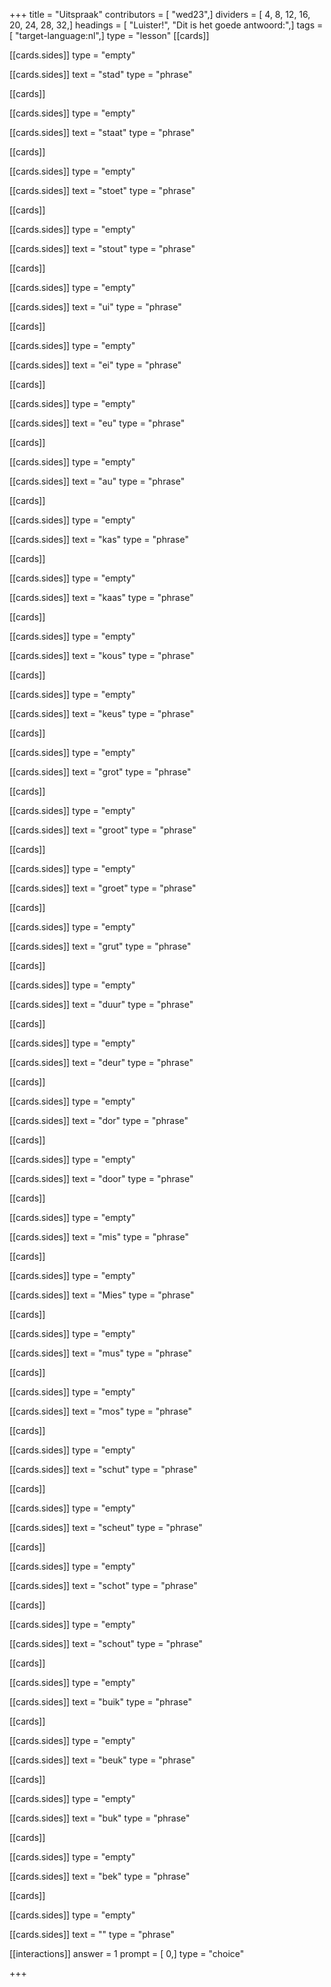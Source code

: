 +++
title = "Uitspraak"
contributors = [ "wed23",]
dividers = [ 4, 8, 12, 16, 20, 24, 28, 32,]
headings = [ "Luister!", "Dit is het goede antwoord:",]
tags = [ "target-language:nl",]
type = "lesson"
[[cards]]

[[cards.sides]]
type = "empty"

[[cards.sides]]
text = "stad"
type = "phrase"

[[cards]]

[[cards.sides]]
type = "empty"

[[cards.sides]]
text = "staat"
type = "phrase"

[[cards]]

[[cards.sides]]
type = "empty"

[[cards.sides]]
text = "stoet"
type = "phrase"

[[cards]]

[[cards.sides]]
type = "empty"

[[cards.sides]]
text = "stout"
type = "phrase"

[[cards]]

[[cards.sides]]
type = "empty"

[[cards.sides]]
text = "ui"
type = "phrase"

[[cards]]

[[cards.sides]]
type = "empty"

[[cards.sides]]
text = "ei"
type = "phrase"

[[cards]]

[[cards.sides]]
type = "empty"

[[cards.sides]]
text = "eu"
type = "phrase"

[[cards]]

[[cards.sides]]
type = "empty"

[[cards.sides]]
text = "au"
type = "phrase"

[[cards]]

[[cards.sides]]
type = "empty"

[[cards.sides]]
text = "kas"
type = "phrase"

[[cards]]

[[cards.sides]]
type = "empty"

[[cards.sides]]
text = "kaas"
type = "phrase"

[[cards]]

[[cards.sides]]
type = "empty"

[[cards.sides]]
text = "kous"
type = "phrase"

[[cards]]

[[cards.sides]]
type = "empty"

[[cards.sides]]
text = "keus"
type = "phrase"

[[cards]]

[[cards.sides]]
type = "empty"

[[cards.sides]]
text = "grot"
type = "phrase"

[[cards]]

[[cards.sides]]
type = "empty"

[[cards.sides]]
text = "groot"
type = "phrase"

[[cards]]

[[cards.sides]]
type = "empty"

[[cards.sides]]
text = "groet"
type = "phrase"

[[cards]]

[[cards.sides]]
type = "empty"

[[cards.sides]]
text = "grut"
type = "phrase"

[[cards]]

[[cards.sides]]
type = "empty"

[[cards.sides]]
text = "duur"
type = "phrase"

[[cards]]

[[cards.sides]]
type = "empty"

[[cards.sides]]
text = "deur"
type = "phrase"

[[cards]]

[[cards.sides]]
type = "empty"

[[cards.sides]]
text = "dor"
type = "phrase"

[[cards]]

[[cards.sides]]
type = "empty"

[[cards.sides]]
text = "door"
type = "phrase"

[[cards]]

[[cards.sides]]
type = "empty"

[[cards.sides]]
text = "mis"
type = "phrase"

[[cards]]

[[cards.sides]]
type = "empty"

[[cards.sides]]
text = "Mies"
type = "phrase"

[[cards]]

[[cards.sides]]
type = "empty"

[[cards.sides]]
text = "mus"
type = "phrase"

[[cards]]

[[cards.sides]]
type = "empty"

[[cards.sides]]
text = "mos"
type = "phrase"

[[cards]]

[[cards.sides]]
type = "empty"

[[cards.sides]]
text = "schut"
type = "phrase"

[[cards]]

[[cards.sides]]
type = "empty"

[[cards.sides]]
text = "scheut"
type = "phrase"

[[cards]]

[[cards.sides]]
type = "empty"

[[cards.sides]]
text = "schot"
type = "phrase"

[[cards]]

[[cards.sides]]
type = "empty"

[[cards.sides]]
text = "schout"
type = "phrase"

[[cards]]

[[cards.sides]]
type = "empty"

[[cards.sides]]
text = "buik"
type = "phrase"

[[cards]]

[[cards.sides]]
type = "empty"

[[cards.sides]]
text = "beuk"
type = "phrase"

[[cards]]

[[cards.sides]]
type = "empty"

[[cards.sides]]
text = "buk"
type = "phrase"

[[cards]]

[[cards.sides]]
type = "empty"

[[cards.sides]]
text = "bek"
type = "phrase"

[[cards]]

[[cards.sides]]
type = "empty"

[[cards.sides]]
text = ""
type = "phrase"

[[interactions]]
answer = 1
prompt = [ 0,]
type = "choice"

+++
